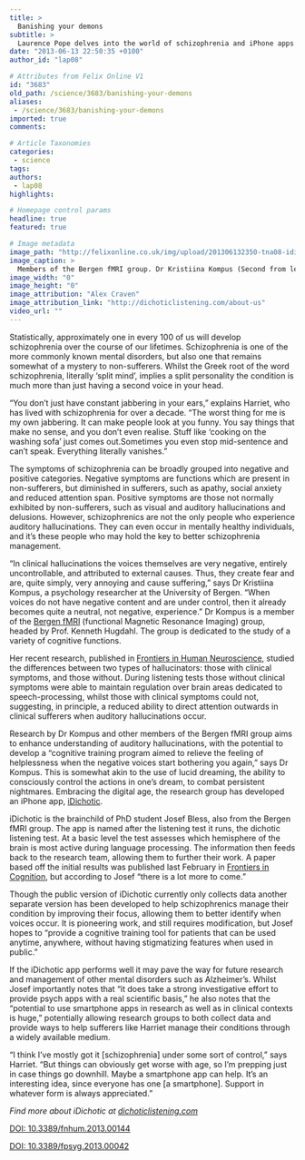 ```yaml
---
title: >
  Banishing your demons
subtitle: >
  Laurence Pope delves into the world of schizophrenia and iPhone apps
date: "2013-06-13 22:50:35 +0100"
author_id: "lap08"

# Attributes from Felix Online V1
id: "3683"
old_path: /science/3683/banishing-your-demons
aliases:
 - /science/3683/banishing-your-demons
imported: true
comments:

# Article Taxonomies
categories:
 - science
tags:
authors:
 - lap08
highlights:

# Homepage control params
headline: true
featured: true

# Image metadata
image_path: "http://felixonline.co.uk/img/upload/201306132350-tna08-idichotic.jpg"
image_caption: >
  Members of the Bergen fMRI group. Dr Kristiina Kompus (Second from left), Josef Bless (Middle)
image_width: "0"
image_height: "0"
image_attribution: "Alex Craven"
image_attribution_link: "http://dichoticlistening.com/about-us"
video_url: ""
---
```


Statistically, approximately one in every 100 of us will develop schizophrenia over the course of our lifetimes. Schizophrenia is one of the more commonly known mental disorders, but also one that remains somewhat of a mystery to non-sufferers. Whilst the Greek root of the word schizophrenia, literally ‘split mind’, implies a split personality the condition is much more than just having a second voice in your head.

“You don’t just have constant jabbering in your ears,” explains Harriet, who has lived with schizophrenia for over a decade. “The worst thing for me is my own jabbering. It can make people look at you funny. You say things that make no sense, and you don’t even realise. Stuff like ‘cooking on the washing sofa’ just comes out.Sometimes you even stop mid-sentence and can’t speak. Everything literally vanishes.”

The symptoms of schizophrenia can be broadly grouped into negative and positive categories. Negative symptoms are functions which are present in non-sufferers, but diminished in sufferers, such as apathy, social anxiety and reduced attention span. Positive symptoms are those not normally exhibited by non-sufferers, such as visual and auditory hallucinations and delusions. However, schizophrenics are not the only people who experience auditory hallucinations. They can even occur in mentally healthy individuals, and it’s these people who may hold the key to better schizophrenia management.

“In clinical hallucinations the voices themselves are very negative, entirely uncontrollable, and attributed to external causes. Thus, they create fear and are, quite simply, very annoying and cause suffering,” says Dr Kristiina Kompus, a psychology researcher at the University of Bergen. “When voices do not have negative content and are under control, then it already becomes quite a neutral, not negative, experience.” Dr Kompus is a member of the [Bergen fMRI](http://fmri.uib.no/) (functional Magnetic Resonance Imaging) group, headed by Prof. Kenneth Hugdahl. The group is dedicated to the study of a variety of cognitive functions.

Her recent research, published in [Frontiers in Human Neuroscience](http://www.frontiersin.org/Human_Neuroscience/10.3389/fnhum.2013.00144/abstract), studied the differences between two types of hallucinators: those with clinical symptoms, and those without. During listening tests those without clinical symptoms were able to maintain regulation over brain areas dedicated to speech-processing, whilst those with clinical symptoms could not, suggesting, in principle, a reduced ability to direct attention outwards in clinical sufferers when auditory hallucinations occur.

Research by Dr Kompus and other members of the Bergen fMRI group aims to enhance understanding of auditory hallucinations, with the potential to develop a “cognitive training program aimed to relieve the feeling of helplessness when the negative voices start bothering you again,” says Dr Kompus. This is somewhat akin to the use of lucid dreaming, the ability to consciously control the actions in one’s dream, to combat persistent nightmares. Embracing the digital age, the research group has developed an iPhone app, [iDichotic](http://dichoticlistening.com/).

iDichotic is the brainchild of PhD student Josef Bless, also from the Bergen fMRI group. The app is named after the listening test it runs, the dichotic listening test. At a basic level the test assesses which hemisphere of the brain is most active during language processing. The information then feeds back to the research team, allowing them to further their work. A paper based off the initial results was published last February in [Frontiers in Cognition](http://www.frontiersin.org/Cognition/10.3389/fpsyg.2013.00042/abstract), but according to Josef “there is a lot more to come.”

Though the public version of iDichotic currently only collects data another separate version has been developed to help schizophrenics manage their condition by improving their focus, allowing them to better identify when voices occur. It is pioneering work, and still requires modification, but Josef hopes to “provide a cognitive training tool for patients that can be used anytime, anywhere, without having stigmatizing features when used in public.”

If the iDichotic app performs well it may pave the way for future research and management of other mental disorders such as Alzheimer’s. Whilst Josef importantly notes that “it does take a strong investigative effort to provide psych apps with a real scientific basis,” he also notes that the “potential to use smartphone apps in research as well as in clinical contexts is huge,” potentially allowing research groups to both collect data and provide ways to help sufferers like Harriet manage their conditions through a widely available medium.

“I think I’ve mostly got it [schizophrenia] under some sort of control,” says Harriet. “But things can obviously get worse with age, so I’m prepping just in case things go downhill. Maybe a smartphone app can help. It’s an interesting idea, since everyone has one [a smartphone]. Support in whatever form is always appreciated.”

_Find more about iDichotic at [dichoticlistening.com](http://dichoticlistening.com)_

[DOI: 10.3389/fnhum.2013.00144](http://www.frontiersin.org/Human_Neuroscience/10.3389/fnhum.2013.00144/abstract)

[DOI: 10.3389/fpsyg.2013.00042](http://www.frontiersin.org/Cognition/10.3389/fpsyg.2013.00042/abstract)
